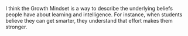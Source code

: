 I think the Growth Mindset is a way to describe the underlying beliefs people have about learning and intelligence. For instance, when students believe they can get smarter, they understand that effort makes them stronger.
